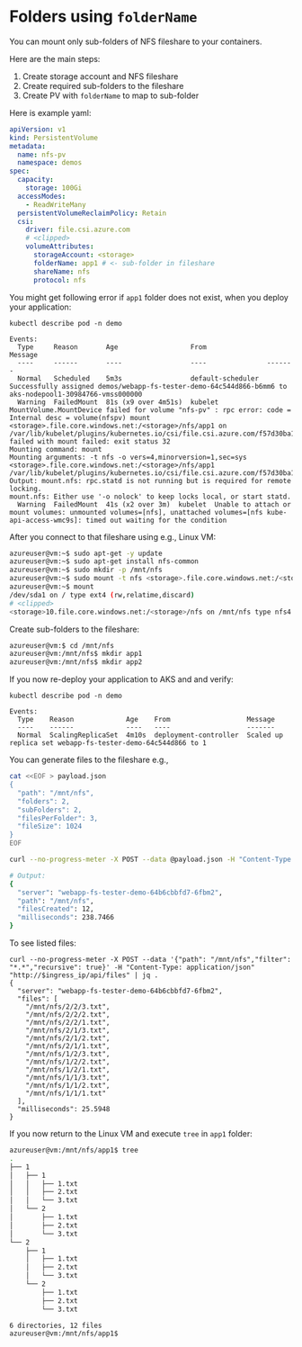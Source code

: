 # Folders using `folderName`

You can mount only sub-folders of NFS fileshare to your containers.

Here are the main steps:

1. Create storage account and NFS fileshare
2. Create required sub-folders to the fileshare
3. Create PV with `folderName` to map to sub-folder

Here is example yaml:

```yaml
apiVersion: v1
kind: PersistentVolume
metadata:
  name: nfs-pv
  namespace: demos
spec:
  capacity:
    storage: 100Gi
  accessModes:
    - ReadWriteMany
  persistentVolumeReclaimPolicy: Retain
  csi:
    driver: file.csi.azure.com
    # <clipped>
    volumeAttributes:
      storageAccount: <storage>
      folderName: app1 # <- sub-folder in fileshare
      shareName: nfs
      protocol: nfs
```

You might get following error if `app1` folder does not exist, when you deploy your application:

`kubectl describe pod -n demo`

```
Events:
  Type     Reason       Age                  From               Message
  ----     ------       ----                 ----               -------
  Normal   Scheduled    5m3s                 default-scheduler  Successfully assigned demos/webapp-fs-tester-demo-64c544d866-b6mm6 to aks-nodepool1-30984766-vmss000000
  Warning  FailedMount  81s (x9 over 4m51s)  kubelet            MountVolume.MountDevice failed for volume "nfs-pv" : rpc error: code = Internal desc = volume(nfspv) mount <storage>.file.core.windows.net:/<storage>/nfs/app1 on /var/lib/kubelet/plugins/kubernetes.io/csi/file.csi.azure.com/f57d30ba19d70a88ef089c06dc4b665858b58a5df6b88e94d84912db30d967c8/globalmount failed with mount failed: exit status 32
Mounting command: mount
Mounting arguments: -t nfs -o vers=4,minorversion=1,sec=sys <storage>.file.core.windows.net:/<storage>/nfs/app1 /var/lib/kubelet/plugins/kubernetes.io/csi/file.csi.azure.com/f57d30ba19d70a88ef089c06dc4b665858b58a5df6b88e94d84912db30d967c8/globalmount
Output: mount.nfs: rpc.statd is not running but is required for remote locking.
mount.nfs: Either use '-o nolock' to keep locks local, or start statd.
  Warning  FailedMount  41s (x2 over 3m)  kubelet  Unable to attach or mount volumes: unmounted volumes=[nfs], unattached volumes=[nfs kube-api-access-wmc9s]: timed out waiting for the condition
```

After you connect to that fileshare using e.g., Linux VM:

```bash
azureuser@vm:~$ sudo apt-get -y update
azureuser@vm:~$ sudo apt-get install nfs-common
azureuser@vm:~$ sudo mkdir -p /mnt/nfs
azureuser@vm:~$ sudo mount -t nfs <storage>.file.core.windows.net:/<storage>/nfs /mnt/nfs -o vers=4,minorversion=1,sec=sys
azureuser@vm:~$ mount
/dev/sda1 on / type ext4 (rw,relatime,discard)
# <clipped>
<storage>10.file.core.windows.net:/<storage>/nfs on /mnt/nfs type nfs4 (rw,relatime,vers=4.1,rsize=1048576,wsize=1048576,namlen=255,hard,proto=tcp,timeo=600,retrans=2,sec=sys,clientaddr=10.2.0.53,local_lock=none,addr=10.3.0.4)
```

Create sub-folders to the fileshare:

```bash
azureuser@vm:$ cd /mnt/nfs
azureuser@vm:/mnt/nfs$ mkdir app1
azureuser@vm:/mnt/nfs$ mkdir app2
```

If you now re-deploy your application to AKS and and verify:

`kubectl describe pod -n demo`

```
Events:
  Type    Reason             Age    From                   Message
  ----    ------             ----   ----                   -------
  Normal  ScalingReplicaSet  4m10s  deployment-controller  Scaled up replica set webapp-fs-tester-demo-64c544d866 to 1
```

You can generate files to the fileshare e.g.,

```bash
cat <<EOF > payload.json
{
  "path": "/mnt/nfs",
  "folders": 2,
  "subFolders": 2,
  "filesPerFolder": 3,
  "fileSize": 1024
}
EOF

curl --no-progress-meter -X POST --data @payload.json -H "Content-Type: application/json" "http://$ingress_ip/api/generate" | jq .

# Output:
{
  "server": "webapp-fs-tester-demo-64b6cbbfd7-6fbm2",
  "path": "/mnt/nfs",
  "filesCreated": 12,
  "milliseconds": 238.7466
}
```

To see listed files:

```
curl --no-progress-meter -X POST --data '{"path": "/mnt/nfs","filter": "*.*","recursive": true}' -H "Content-Type: application/json" "http://$ingress_ip/api/files" | jq .
{
  "server": "webapp-fs-tester-demo-64b6cbbfd7-6fbm2",
  "files": [
    "/mnt/nfs/2/2/3.txt",
    "/mnt/nfs/2/2/2.txt",
    "/mnt/nfs/2/2/1.txt",
    "/mnt/nfs/2/1/3.txt",
    "/mnt/nfs/2/1/2.txt",
    "/mnt/nfs/2/1/1.txt",
    "/mnt/nfs/1/2/3.txt",
    "/mnt/nfs/1/2/2.txt",
    "/mnt/nfs/1/2/1.txt",
    "/mnt/nfs/1/1/3.txt",
    "/mnt/nfs/1/1/2.txt",
    "/mnt/nfs/1/1/1.txt"
  ],
  "milliseconds": 25.5948
}
```

If you now return to the Linux VM and execute `tree` in `app1` folder:

```bash
azureuser@vm:/mnt/nfs/app1$ tree
.
├── 1
│   ├── 1
│   │   ├── 1.txt
│   │   ├── 2.txt
│   │   └── 3.txt
│   └── 2
│       ├── 1.txt
│       ├── 2.txt
│       └── 3.txt
└── 2
    ├── 1
    │   ├── 1.txt
    │   ├── 2.txt
    │   └── 3.txt
    └── 2
        ├── 1.txt
        ├── 2.txt
        └── 3.txt

6 directories, 12 files
azureuser@vm:/mnt/nfs/app1$
```
